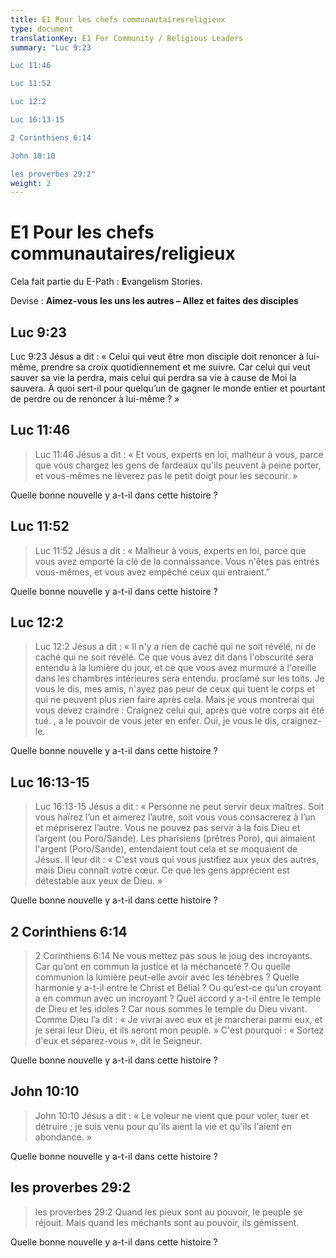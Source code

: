 ```yaml
---
title: E1 Pour les chefs communautairesreligieux
type: document
translationKey: E1 For Community / Religious Leaders
summary: "Luc 9:23	

Luc 11:46	

Luc 11:52	

Luc 12:2	

Luc 16:13-15	

2 Corinthiens 6:14	

John 10:10	

les proverbes 29:2"
weight: 2
---
```

# E1 Pour les chefs communautaires/religieux

Cela fait partie du E-Path : **E**vangelism Stories.

Devise : **Aimez-vous les uns les autres – Allez et faites des disciples**

## Luc 9:23

Luc 9:23 Jésus a dit : « Celui qui veut être mon disciple doit renoncer à lui-même, prendre sa croix quotidiennement et me suivre. Car celui qui veut sauver sa vie la perdra, mais celui qui perdra sa vie à cause de Moi la sauvera. À quoi sert-il pour quelqu’un de gagner le monde entier et pourtant de perdre ou de renoncer à lui-même ? »

## Luc 11:46

>   Luc 11:46 Jésus a dit : « Et vous, experts en loi, malheur à vous, parce que vous chargez les gens de fardeaux qu'ils peuvent à peine porter, et vous-mêmes ne lèverez pas le petit doigt pour les secourir. »

Quelle bonne nouvelle y a-t-il dans cette histoire ?

## Luc 11:52

>   Luc 11:52 Jésus a dit : « Malheur à vous, experts en loi, parce que vous avez emporté la clé de la connaissance. Vous n'êtes pas entrés vous-mêmes, et vous avez empêché ceux qui entraient.”

Quelle bonne nouvelle y a-t-il dans cette histoire ?

## Luc 12:2

>   Luc 12:2 Jésus a dit : « Il n'y a rien de caché qui ne soit révélé, ni de caché qui ne soit révélé. Ce que vous avez dit dans l'obscurité sera entendu à la lumière du jour, et ce que vous avez murmuré à l'oreille dans les chambres intérieures sera entendu. proclamé sur les toits. Je vous le dis, mes amis, n'ayez pas peur de ceux qui tuent le corps et qui ne peuvent plus rien faire après cela. Mais je vous montrerai qui vous devez craindre : Craignez celui qui, après que votre corps ait été tué. , a le pouvoir de vous jeter en enfer. Oui, je vous le dis, craignez-le.

Quelle bonne nouvelle y a-t-il dans cette histoire ?

## Luc 16:13-15

>   Luc 16:13-15 Jésus a dit : « Personne ne peut servir deux maîtres. Soit vous haïrez l’un et aimerez l’autre, soit vous vous consacrerez à l’un et mépriserez l’autre. Vous ne pouvez pas servir à la fois Dieu et l’argent (ou Poro/Sande). Les pharisiens (prêtres Poro), qui aimaient l'argent (Poro/Sande), entendaient tout cela et se moquaient de Jésus. Il leur dit : « C'est vous qui vous justifiez aux yeux des autres, mais Dieu connaît votre cœur. Ce que les gens apprécient est détestable aux yeux de Dieu. »

Quelle bonne nouvelle y a-t-il dans cette histoire ?

## 2 Corinthiens 6:14

>   2 Corinthiens 6:14 Ne vous mettez pas sous le joug des incroyants. Car qu’ont en commun la justice et la méchanceté ? Ou quelle communion la lumière peut-elle avoir avec les ténèbres ? Quelle harmonie y a-t-il entre le Christ et Bélial ? Ou qu’est-ce qu’un croyant a en commun avec un incroyant ? Quel accord y a-t-il entre le temple de Dieu et les idoles ? Car nous sommes le temple du Dieu vivant. Comme Dieu l’a dit : « Je vivrai avec eux et je marcherai parmi eux, et je serai leur Dieu, et ils seront mon peuple. » C'est pourquoi : « Sortez d'eux et séparez-vous », dit le Seigneur.

Quelle bonne nouvelle y a-t-il dans cette histoire ?

## John 10:10

>   John 10:10 Jésus a dit : « Le voleur ne vient que pour voler, tuer et détruire ; je suis venu pour qu'ils aient la vie et qu'ils l'aient en abondance. »

Quelle bonne nouvelle y a-t-il dans cette histoire ?

## les proverbes 29:2

>   les proverbes 29:2 Quand les pieux sont au pouvoir, le peuple se réjouit. Mais quand les méchants sont au pouvoir, ils gémissent.

Quelle bonne nouvelle y a-t-il dans cette histoire ?


